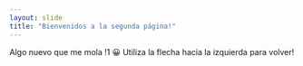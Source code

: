 ```yaml
---
layout: slide
title: "Bienvenidos a la segunda página!"
---
```

Algo nuevo que me mola !1 :grinning:
Utiliza la flecha hacia la izquierda para volver!
